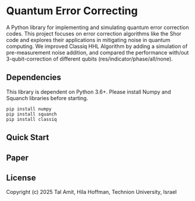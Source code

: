 # Quantum Error Correcting

A Python library for implementing and simulating quantum error correction codes. This project focuses on error correction algorithms like the Shor code and explores their applications in mitigating noise in quantum computing.
We improved Classiq HHL Algorithm by adding a simulation of pre-measurement noise addition, and compared the performance with/out 3-qubit-correction of different qubits (res/indicator/phase/all/none).

## Dependencies

This library is dependent on Python 3.6+. Please install Numpy and Squanch libraries before starting.

```
pip install numpy
pip install squanch
pip install classiq
```

## Quick Start



## Paper


## License
  
Copyright (c) 2025 Tal Amit, Hila Hoffman, Technion University, Israel

